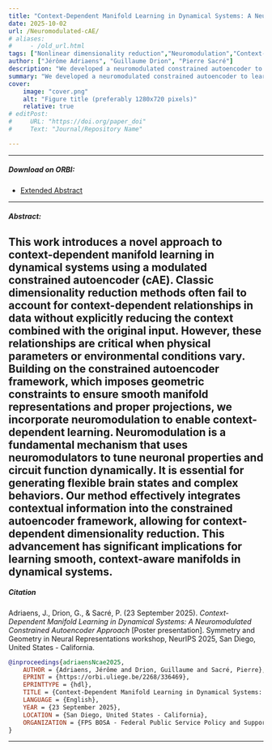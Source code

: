 ```yaml
---
title: "Context-Dependent Manifold Learning in Dynamical Systems: A Neuromodulated Constrained Autoencoder Approach" 
date: 2025-10-02
url: /Neuromodulated-cAE/
# aliases: 
#     - /old_url.html
tags: ["Nonlinear dimensionality reduction","Neuromodulation","Context-dependant learning","Constrained autoencoder"]
author: ["Jérôme Adriaens", "Guillaume Drion", "Pierre Sacré"]
description: "We developed a neuromodulated constrained autoencoder to learn context-dependent, smooth manifold representations in dynamical systems, addressing limitations of traditional dimensionality reduction." 
summary: "We developed a neuromodulated constrained autoencoder to learn context-dependent, smooth manifold representations in dynamical systems, addressing limitations of traditional dimensionality reduction."
cover:
    image: "cover.png"
    alt: "Figure title (preferably 1280x720 pixels)"
    relative: true
# editPost:
#     URL: "https://doi.org/paper_doi"
#     Text: "Journal/Repository Name"

---
```


---

##### Download on ORBI:

- [Extended Abstract](https://hdl.handle.net/2268/336469)

---

##### Abstract:
This work introduces a novel approach to context-dependent manifold learning in dynamical systems using a modulated constrained autoencoder (cAE). 
Classic dimensionality reduction methods often fail to account for context-dependent relationships in data without explicitly reducing the context combined with the original input.
However, these relationships are critical when physical parameters or environmental conditions vary. 
Building on the constrained autoencoder framework, which imposes geometric constraints to ensure smooth manifold representations and proper projections, we incorporate neuromodulation to enable context-dependent learning. 
Neuromodulation is a fundamental mechanism that uses neuromodulators to tune neuronal properties and circuit function dynamically. It is essential for generating flexible brain states and complex behaviors.
Our method effectively integrates contextual information into the constrained autoencoder framework, 
allowing for context-dependent dimensionality reduction. This advancement has significant implications for learning smooth, 
context-aware manifolds in dynamical systems. 
---

<!-- ##### Figure X:  Figure title

![](figurex.png) -->

##### Citation

Adriaens, J., Drion, G., & Sacré, P. (23 September 2025). <em>Context-Dependent Manifold Learning in Dynamical Systems: A Neuromodulated Constrained Autoencoder Approach</em> [Poster presentation]. Symmetry and Geometry  in Neural Representations workshop, NeurIPS 2025, San Diego, United States - California. 

```BibTeX
@inproceedings{adriaensNcae2025,
	AUTHOR = {Adriaens, Jérôme and Drion, Guillaume and Sacré, Pierre},
	EPRINT = {https://orbi.uliege.be/2268/336469},
	EPRINTTYPE = {hdl},
	TITLE = {Context-Dependent Manifold Learning in Dynamical Systems: A Neuromodulated Constrained Autoencoder Approach},
	LANGUAGE = {English},
	YEAR = {23 September 2025},
	LOCATION = {San Diego, United States - California},
	ORGANIZATION = {FPS BOSA - Federal Public Service Policy and Support}
}
```

---
<!-- 
##### Related material

+ [Presentation slides](presentation.pdf) -->